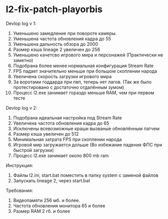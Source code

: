 l2-fix-patch-playorbis
======================
Devlop log v 1:<br>
1. Уменьшено замедление при повороте камеры.<br>
2. Уменьшена частота обновления кадра до 55<br>
3. Уменьшена дальность обзора до 2000<br>
4. Размер кэша lineage 2 увеличен до 256<br>
5. Уменьшено качетсво игрового мира и персонажей (Практически не заметно)<br>
6. Подобрана более менее нормальная конфигурация Stream Rate<br>
7. FPS падает значительно меньше при большом скоплении народа<br>
8. Увеличена скорость загрузки игрового мира<br>
9. За воротами годдарда при пвп, теперь нет лагов. (Так же было протестировано с достаточно отдалённым зумом)<br>
10. Процесс l2.exe занимает гораздо меньше RAM, чем при первом тесте<br>

Devlop log v 2:<br>
1. Подобрана идеальная настройка под Stream Rate<br>
2. Увеличена частота обновления кадра до 65<br>
3. Исключены всевозможные краши вызваные обновлённым патчем<br>
4. Размер кэша увеличен до 512<br>
5. Минимальная затрата FPS при скоплении народа<br>
6. Игровой мир загружается дольше (Во избежание падения ФПС при быстрой загрузки)<br>
7. Процесс l2.exe занимает около 800 mb ram<br>

Инструкция:<br>
1. Файлы l2.ini, start.bat поместить в папку system с заменой файлов<br>
2. Запускать lineage 2, через start.bat<br>

Требования:<br>
1. Видеопамяти 256 мб. и более.<br>
2. Частота обновления монитора 65 и более<br>
3. Размер RAM 2 гб. и более<br>
